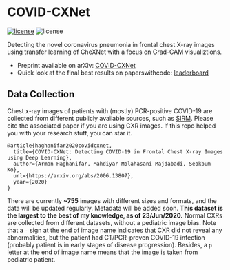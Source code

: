 # COVID-CXNet
[![license](https://img.shields.io/github/license/mashape/apistatus.svg?style=flat-square)](https://github.com/armiro/Covid19-Detection/blob/master/LICENSE)
![license](https://img.shields.io/badge/development-100%25-yellow?style=flat-square)

Detecting the novel coronavirus pneumonia in frontal chest X-ray images using transfer learning of CheXNet with a focus on Grad-CAM visualiztions. 

- Preprint available on arXiv: [COVID-CXNet](https://arxiv.org/abs/2006.13807)
- Quick look at the final best results on paperswithcode: [leaderboard](https://paperswithcode.com/paper/covid-cxnet-detecting-covid-19-in-frontal)

## Data Collection
Chest x-ray images of patients with (mostly) PCR-positive COVID-19 are collected from different publicly available sources, such as [SIRM](https://www.sirm.org/category/senza-categoria/covid-19/).
Please cite the associated paper if you are using CXR images. If this repo helped you with your research stuff, you can star it.
```
@article{haghanifar2020covidcxnet,
  title={COVID-CXNet: Detecting COVID-19 in Frontal Chest X-ray Images using Deep Learning},
  author={Arman Haghanifar, Mahdiyar Molahasani Majdabadi, Seokbum Ko},
  url={https://arxiv.org/abs/2006.13807},
  year={2020}
}
```
There are currently **~755** images with different sizes and formats, and the data will be updated regularly. Metadata will be added soon. **This dataset is the largest to the best of my knowledge, as of 23/Jun/2020.** Normal CXRs are collected from different datasets, without a pediatric image bias. Note that a `-` sign at the end of image name indicates that CXR did not reveal any abnormalities, but the patient had CT/PCR-proven COVID-19 infection (probably patient is in early stages of disease progression). Besides, a `p` letter at the end of image name means that the image is taken from pediatric patient.
